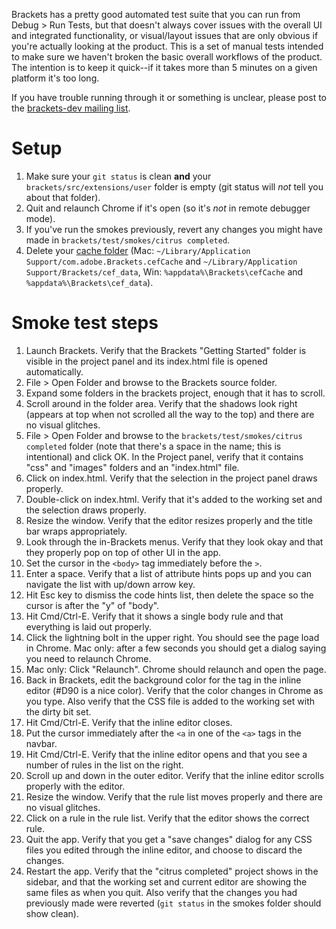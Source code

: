 Brackets has a pretty good automated test suite that you can run from Debug > Run Tests, but that doesn't always cover issues with the overall UI and integrated functionality, or visual/layout issues that are only obvious if you're actually looking at the product. This is a set of manual tests intended to make sure we haven't broken the basic overall workflows of the product. The intention is to keep it quick--if it takes more than 5 minutes on a given platform it's too long.

If you have trouble running through it or something is unclear, please post to the [brackets-dev mailing list](http://groups.google.com/group/brackets-dev).

Setup
=====

1. Make sure your ```git status``` is clean **and** your ```brackets/src/extensions/user``` folder is empty (git status will _not_ tell you about that folder).
2. Quit and relaunch Chrome if it's open (so it's *not* in remote debugger mode).
3. If you've run the smokes previously, revert any changes you might have made in `brackets/test/smokes/citrus completed`.
4. Delete your [cache folder](Cache-Folder) (Mac: ```~/Library/Application Support/com.adobe.Brackets.cefCache``` and `~/Library/Application Support/Brackets/cef_data`, Win: ```%appdata%\Brackets\cefCache``` and `%appdata%\Brackets\cef_data`).

Smoke test steps
================

1. Launch Brackets. Verify that the Brackets "Getting Started" folder is visible in the project panel and its index.html file is opened automatically.
2. File > Open Folder and browse to the Brackets source folder.
3. Expand some folders in the brackets project, enough that it has to scroll.
4. Scroll around in the folder area. Verify that the shadows look right (appears at top when not scrolled all the way to the top) and there are no visual glitches.
5. File > Open Folder and browse to the `brackets/test/smokes/citrus completed` folder (note that there's a space in the name; this is intentional) and click OK. In the Project panel, verify that it contains "css" and "images" folders and an "index.html" file.
6. Click on index.html. Verify that the selection in the project panel draws properly.
7. Double-click on index.html. Verify that it's added to the working set and the selection draws properly.
8. Resize the window. Verify that the editor resizes properly and the title bar wraps appropriately.
9. Look through the in-Brackets menus. Verify that they look okay and that they properly pop on top of other UI in the app.
10. Set the cursor in the `<body>` tag immediately before the `>`.
11. Enter a space. Verify that a list of attribute hints pops up and you can navigate the list with up/down arrow key.
12. Hit Esc key to dismiss the code hints list, then delete the space so the cursor is after the "y" of "body".
13. Hit Cmd/Ctrl-E. Verify that it shows a single body rule and that everything is laid out properly.
14. Click the lightning bolt in the upper right. You should see the page load in Chrome. Mac only: after a few seconds you should get a dialog saying you need to relaunch Chrome.
15. Mac only: Click "Relaunch". Chrome should relaunch and open the page.
16. Back in Brackets, edit the background color for the <body> tag in the inline editor (#D90 is a nice color). Verify that the color changes in Chrome as you type. Also verify that the CSS file is added to the working set with the dirty bit set.
17. Hit Cmd/Ctrl-E. Verify that the inline editor closes.
18. Put the cursor immediately after the `<a` in one of the `<a>` tags in the navbar.
19. Hit Cmd/Ctrl-E. Verify that the inline editor opens and that you see a number of rules in the list on the right.
20. Scroll up and down in the outer editor. Verify that the inline editor scrolls properly with the editor.
21. Resize the window. Verify that the rule list moves properly and there are no visual glitches.
22. Click on a rule in the rule list. Verify that the editor shows the correct rule.
23. Quit the app. Verify that you get a "save changes" dialog for any CSS files you edited through the inline editor, and choose to discard the changes.
24. Restart the app. Verify that the "citrus completed" project shows in the sidebar, and that the working set and current editor are showing the same files as when you quit. Also verify that the changes you had previously made were reverted (`git status` in the smokes folder should show clean).